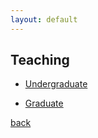 ```yaml
---
layout: default
---
```

## Teaching

+ [Undergraduate](./undergraduate.md)

+ [Graduate](./graduate.md)

[back](../)
